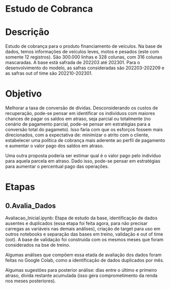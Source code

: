 # Estudo de Cobranca

# Descrição

Estudo de cobrança para o produto financiamento de veículos. Na base de dados, temos informações de veículos leves, motos e pesados (este com somente 12 registros). São 300.000 linhas e 328 colunas, com 316 colunas mascaradas. A base está safrada de 202203 até 202301. Para o desenvolvimento do modelo, as safras consideradas são 202203-202209 e as safras out of time são 202210-202301.

# Objetivo 

Melhorar a taxa de conversão de dívidas. Desconsiderando os custos de recuperação, pode-se pensar em identificar os indivíduos com maiores chances de pagar os saldos em atraso, seja parcial ou totalmente (no cenário de pagamento parcial, pode-se pensar em estratégias para a conversão total do pagameto). Isso faria com que os esforços fossem mais direcionados, com a expectativa de: minimizar o atrito com o cliente, estabelecer uma política de cobrança mais aderente ao perfil de pagamento e aumentar o valor pago dos saldos em atraso.

Uma outra proposta poderia ser estimar qual é o valor pago pelo indivíduo para aquela parcela em atraso. Dado isso, pode-se pensar em estratégias para aumentar o percentual pago das operações.

# Etapas

## 0.Avalia_Dados

Avaliacao_Inicial.ipynb: Etapa de estudo da base, identificação de dados ausentes e duplicados (essa etapa foi feita agora, para não precisar carregas as variáveis nas demais análises), criação de target para uso em outros notebooks e separação das bases em treino, validação e out of time (oot). A base de validação foi construída com os mesmos meses que foram considerados na bse de treino.

Algumas análises que compõem essa etada de avaliação dos dados foram feitas no Google Colab, como a identificação de dados duplicados por mês.

Algumas sugestões para posterior análise: dias entre o último e primeiro atraso, dívida restante acumulada (isso gera comprometimento da renda nos meses posteriores).